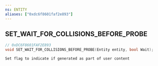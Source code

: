 ```yaml
---
ns: ENTITY
aliases: ["0xdc6f8601faf2e893"]
---
```

## SET_WAIT_FOR_COLLISIONS_BEFORE_PROBE

```c
// 0xDC6F8601FAF2E893
void SET_WAIT_FOR_COLLISIONS_BEFORE_PROBE(Entity entity, bool Wait);
```

```
Set flag to indicate if generated as part of user content
```
